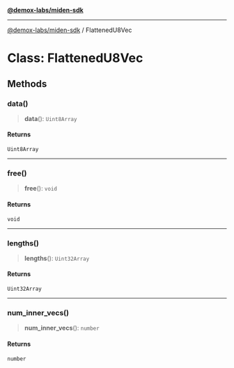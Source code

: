 [**@demox-labs/miden-sdk**](../README.md)

***

[@demox-labs/miden-sdk](../README.md) / FlattenedU8Vec

# Class: FlattenedU8Vec

## Methods

### data()

> **data**(): `Uint8Array`

#### Returns

`Uint8Array`

***

### free()

> **free**(): `void`

#### Returns

`void`

***

### lengths()

> **lengths**(): `Uint32Array`

#### Returns

`Uint32Array`

***

### num\_inner\_vecs()

> **num\_inner\_vecs**(): `number`

#### Returns

`number`
